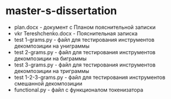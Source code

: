 # master-s-dissertation
* plan.docx - документ с Планом пояснительной записки
* vkr Tereshchenko.docx - Пояснительная записка
* test 1-grams.py - файл для тестирования инструментов декомпозиции на униграммы
* test 2-grams.py - файл для тестирования инструментов декомпозиции на биграммы
* test 3-grams.py - файл для тестирования инструментов декомпозиции на триграммы
* test 1-2-3-grams.py - файл для тестирования инструментов смешанной декомпозиции
* functional.py - файл с функционалом токенизатора
